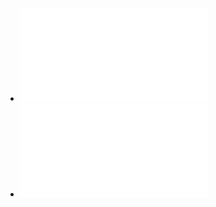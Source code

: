- ![法学方法论.pdf](../assets/法学方法论_1649779440687_0.pdf)
- ![COrporate Finance Law.pdf](../assets/COrporate_Finance_Law_1649779656874_0.pdf)